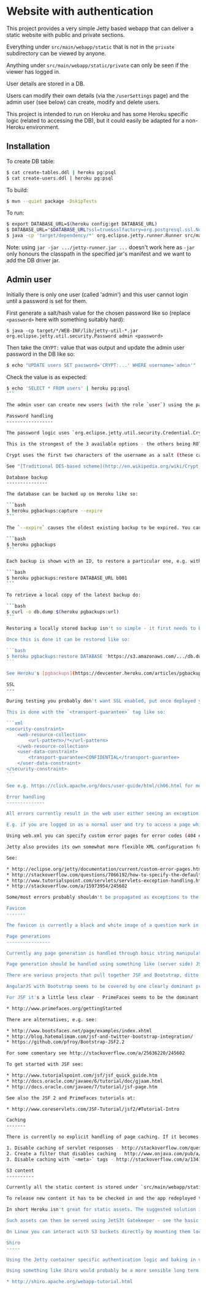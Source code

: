 Website with authentication
===========================

This project provides a very simple Jetty based webapp that can deliver a static website with public and private sections.

Everything under `src/main/webapp/static` that is not in the `private` subdirectory can be viewed by anyone.

Anything under `src/main/webapp/static/private` can only be seen if the viewer has logged in.

User details are stored in a DB.

Users can modify their own details (via the `/userSettings` page) and the admin user (see below) can create, modify and delete users.

This project is intended to run on Heroku and has some Heroku specific logic (related to accessing the DB), but it could easily be adapted for a non-Heroku environment.

Installation
------------

To create DB table:

```bash
$ cat create-tables.ddl | heroku pg:psql
$ cat create-users.ddl | heroku pg:psql
```

To build:

```bash
$ mvn --quiet package -DskipTests
```

To run:

```bash
$ export DATABASE_URL=$(heroku config:get DATABASE_URL)
$ DATABASE_URL="$DATABASE_URL?ssl=true&sslfactory=org.postgresql.ssl.NonValidatingFactory"
$ java -cp 'target/dependency/*' org.eclipse.jetty.runner.Runner src/main/config/etc/root-context.xml
```

Note: using `jar -jar .../jetty-runner.jar ...` doesn't work here as `-jar` only honours the classpath in the specified jar's manifest and we want to add the DB driver jar.

Admin user
----------

Initially there is only one user (called 'admin') and this user cannot login until a password is set for them.

First generate a salt/hash value for the chosen password like so (replace `<password>` here with something suitably hard):
```
$ java -cp target/*/WEB-INF/lib/jetty-util-*.jar org.eclipse.jetty.util.security.Password admin <password>
```

Then take the `CRYPT:` value that was output and update the admin user password in the DB like so:
```bash
$ echo "UPDATE users SET password='CRYPT:...' WHERE username='admin'" | heroku pg:psql
```

Check the value is as expected:
````bash
$ echo 'SELECT * FROM users' | heroku pg:psql
```

The admin user can create new users (with the role `user`) using the page `/users`.

Password handling
-----------------

The password logic uses `org.eclipse.jetty.util.security.Credential.Crypt.crypt(String, String)`.

This is the strongest of the 3 available options - the others being ROT13 like obfuscation and MD5 hashing.

Crypt uses the first two characters of the username as a salt (these can be seen at the start of the generated values) and encrypts the password using DES.

See "[Traditional DES-based scheme](http://en.wikipedia.org/wiki/Crypt_%28C%29#Traditional_DES-based_scheme)" on Wikipedia for more information.

Database backup
---------------

The database can be backed up on Heroku like so:

```bash
$ heroku pgbackups:capture --expire
```

The `--expire` causes the oldest existing backup to be expired. You can list the backups that Heroku is maintaining for you like so:

```bash
$ heroku pgbackups
```

Each backup is shown with an ID, to restore a particular one, e.g. with ID b001, do:

```bash
$ heroku pgbackups:restore DATABASE_URL b001
```

To retrieve a local copy of the latest backup do:

```bash
$ curl -o db.dump $(heroku pgbackups:url)
```

Restoring a locally stored backup isn't so simple - it first needs to be made available via a publicly accessable URL, e.g. a temporary Amazon S3 URL.

Once this is done it can be restored like so:

```bash
$ heroku pgbackups:restore DATABASE 'https://s3.amazonaws.com/.../db.dump'
```

See Heroku's [pgbackups](https://devcenter.heroku.com/articles/pgbackups) and [import/export](https://devcenter.heroku.com/articles/heroku-postgres-import-export) pages for more details.

SSL
---

During testing you probably don't want SSL enabled, put once deployed you should ensure that the login pages and private content are only available via https.

This is done with the `<transport-guarantee>` tag like so:

```xml
<security-constraint>
    <web-resource-collection>
        <url-pattern>/*</url-pattern>
    </web-resource-collection>
    <user-data-constraint>
        <transport-guarantee>CONFIDENTIAL</transport-guarantee>
    </user-data-constraint>
</security-constraint>
```

See e.g. https://click.apache.org/docs/user-guide/html/ch06.html for more details.

Error handling
--------------

All errors currently result in the web user either seeing an exception stack trace or a very basic default error screen.

E.g. if you are logged in as a normal user and try to access a page which require the admin role you'll see the cryptic default error page provided by jetty.

Using web.xml you can specify custom error pages for error codes (404 etc.) and exceptions (ServletException, arbitrary runtime exceptions).

Jetty also provides its own somewhat more flexible XML configuration for this.

See:

* http://eclipse.org/jetty/documentation/current/custom-error-pages.html
* http://stackoverflow.com/questions/7066192/how-to-specify-the-default-error-page-in-web-xml
* http://www.tutorialspoint.com/servlets/servlets-exception-handling.htm
* http://stackoverflow.com/a/15973954/245602

Some/most errors probably shouldn't be propagated as exceptions to the web user and should be better handled in the code.

Favicon
-------

The favicon is currently a black and white image of a question mark in a box and was generated using favicon generator as per [SO](http://stackoverflow.com/a/19590415/245602).

Page generations
----------------

Currently any page generation is handled through basic string manipulation without the help of any templating library or such like.

Page generation should be handled using something like (server side) JSF and/or (client side) AngularJS.

There are various projects that pull together JSF and Bootstrap, ditto for AngularJS.

AngularJS with Bootstrap seems to be covered by one clearly dominant project - http://angular-ui.github.io/bootstrap/

For JSF it's a little less clear - PrimeFaces seems to be the dominant modern JSF library and it supports a Bootstrap theme:

* http://www.primefaces.org/gettingStarted

There are alternatives, e.g. see:

* http://www.bootsfaces.net/page/examples/index.xhtml
* http://blog.hatemalimam.com/jsf-and-twitter-bootstrap-integration/
* https://github.com/pfroy/Bootstrap-JSF2.2

For some comentary see http://stackoverflow.com/a/25636220/245602

To get started with JSF see:

* http://www.tutorialspoint.com/jsf/jsf_quick_guide.htm
* http://docs.oracle.com/javaee/6/tutorial/doc/gjaam.html
* http://docs.oracle.com/javaee/7/tutorial/jsf-page.htm

See also the JSF 2 and PrimeFaces tutorials at:

* http://www.coreservlets.com/JSF-Tutorial/jsf2/#Tutorial-Intro

Caching
-------

There is currently no explicit handling of page caching. If it becomes an issues you can:

1. Disable caching of servlet responses - http://stackoverflow.com/questions/3413036/http-response-caching
2. Create a filter that disables caching - http://www.onjava.com/pub/a/onjava/2004/03/03/filters.html
3. Disable caching with `<meta>` tags - http://stackoverflow.com/a/1341133/245602

S3 content
----------

Currently all the static content is stored under `src/main/webapp/static`.

To release new content it has to be checked in and the app redeployed to Heroku.

In short Heroku isn't great for static assets. The suggested solution is store them insteads on S3 and protect them with "query string authorization".

Such assets can then be served using JetS3t Gatekeeper - see the basic authorization section of http://www.jets3t.org/applications/gatekeeper-concepts.html

On Linux you can interact with S3 buckets directly by mounting them locally using [s3fs-fuse](https://github.com/s3fs-fuse/s3fs-fuse/wiki/Fuse-Over-Amazon).

Shiro
-----

Using the Jetty container specific authentication logic and baking in various bits of user management stuff around it just for this project was probably a bad idea.

Using something like Shiro would probably be a more sensible long term approach:

* http://shiro.apache.org/webapp-tutorial.html
